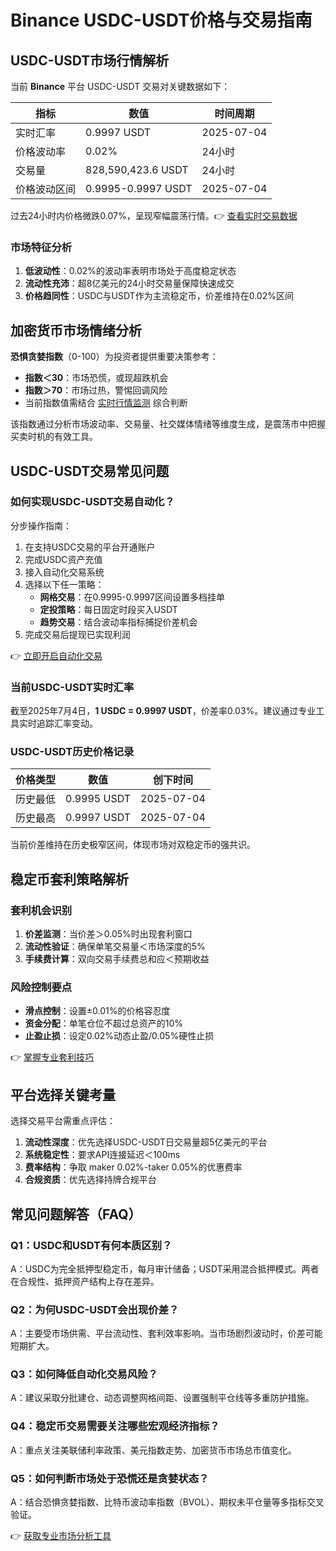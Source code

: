 # Binance USDC-USDT价格与交易指南

## USDC-USDT市场行情解析

当前 **Binance** 平台 USDC-USDT 交易对关键数据如下：

| 指标         | 数值             | 时间周期      |
|--------------|------------------|---------------|
| 实时汇率     | 0.9997 USDT      | 2025-07-04    |
| 价格波动率   | 0.02%            | 24小时        |
| 交易量       | 828,590,423.6 USDT | 24小时        |
| 价格波动区间 | 0.9995-0.9997 USDT | 2025-07-04    |

过去24小时内价格微跌0.07%，呈现窄幅震荡行情。👉 [查看实时交易数据](https://bit.ly/okx_welcome)

### 市场特征分析
1. **低波动性**：0.02%的波动率表明市场处于高度稳定状态
2. **流动性充沛**：超8亿美元的24小时交易量保障快速成交
3. **价格趋同性**：USDC与USDT作为主流稳定币，价差维持在0.02%区间

## 加密货币市场情绪分析

**恐惧贪婪指数**（0-100）为投资者提供重要决策参考：
- **指数＜30**：市场恐慌，或现超跌机会
- **指数＞70**：市场过热，警惕回调风险
- 当前指数值需结合 [实时行情监测](https://bit.ly/okx_welcome) 综合判断

该指数通过分析市场波动率、交易量、社交媒体情绪等维度生成，是震荡市中把握买卖时机的有效工具。

## USDC-USDT交易常见问题

### 如何实现USDC-USDT交易自动化？

分步操作指南：
1. 在支持USDC交易的平台开通账户
2. 完成USDC资产充值
3. 接入自动化交易系统
4. 选择以下任一策略：
   - **网格交易**：在0.9995-0.9997区间设置多档挂单
   - **定投策略**：每日固定时段买入USDT
   - **趋势交易**：结合波动率指标捕捉价差机会
5. 完成交易后提现已实现利润

👉 [立即开启自动化交易](https://bit.ly/okx_welcome)

### 当前USDC-USDT实时汇率

截至2025年7月4日，**1 USDC = 0.9997 USDT**，价差率0.03%。建议通过专业工具实时追踪汇率变动。

### USDC-USDT历史价格记录

| 价格类型 | 数值       | 创下时间     |
|----------|------------|--------------|
| 历史最低 | 0.9995 USDT | 2025-07-04   |
| 历史最高 | 0.9997 USDT | 2025-07-04   |

当前价差维持在历史极窄区间，体现市场对双稳定币的强共识。

## 稳定币套利策略解析

### 套利机会识别
1. **价差监测**：当价差＞0.05%时出现套利窗口
2. **流动性验证**：确保单笔交易量＜市场深度的5%
3. **手续费计算**：双向交易手续费总和应＜预期收益

### 风险控制要点
- **滑点控制**：设置±0.01%的价格容忍度
- **资金分配**：单笔仓位不超过总资产的10%
- **止盈止损**：设定0.02%动态止盈/0.05%硬性止损

👉 [掌握专业套利技巧](https://bit.ly/okx_welcome)

## 平台选择关键考量

选择交易平台需重点评估：
1. **流动性深度**：优先选择USDC-USDT日交易量超5亿美元的平台
2. **系统稳定性**：要求API连接延迟＜100ms
3. **费率结构**：争取 maker 0.02%-taker 0.05%的优惠费率
4. **合规资质**：优先选择持牌合规平台

## 常见问题解答（FAQ）

### Q1：USDC和USDT有何本质区别？
A：USDC为完全抵押型稳定币，每月审计储备；USDT采用混合抵押模式。两者在合规性、抵押资产结构上存在差异。

### Q2：为何USDC-USDT会出现价差？
A：主要受市场供需、平台流动性、套利效率影响。当市场剧烈波动时，价差可能短期扩大。

### Q3：如何降低自动化交易风险？
A：建议采取分批建仓、动态调整网格间距、设置强制平仓线等多重防护措施。

### Q4：稳定币交易需要关注哪些宏观经济指标？
A：重点关注美联储利率政策、美元指数走势、加密货币市场总市值变化。

### Q5：如何判断市场处于恐慌还是贪婪状态？
A：结合恐惧贪婪指数、比特币波动率指数（BVOL）、期权未平仓量等多指标交叉验证。

👉 [获取专业市场分析工具](https://bit.ly/okx_welcome)